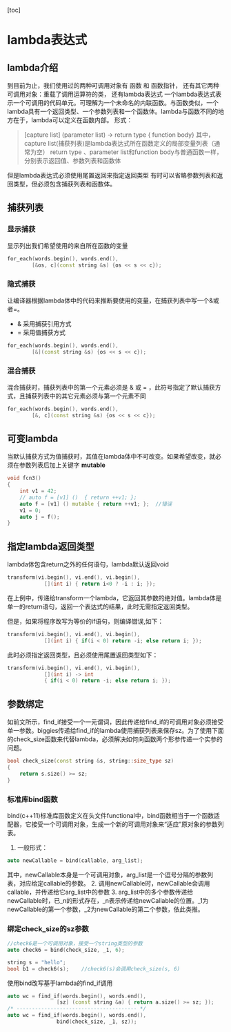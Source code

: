 [toc]  

# lambda表达式
## lambda介绍

到目前为止，我们使用过的两种可调用对象有 函数 和 函数指针， 还有其它两种可调用对象：重载了调用运算符的类， 还有lambda表达式
一个lambda表达式表示一个可调用的代码单元。可理解为一个未命名的内联函数。与函数类似，一个lambda具有一个返回类型、一个参数列表和一个函数体。lambda与函数不同的地方在于，lambda可以定义在函数内部。
形式：
>[capture list] (parameter list) -> return type { function body}
其中，capture list(捕获列表)是lambda表达式所在函数定义的局部变量列表（通常为空）
return type 、parameter list和function body与普通函数一样，分别表示返回值、参数列表和函数体

但是lambda表达式必须使用尾置返回来指定返回类型
有时可以省略参数列表和返回类型，但必须包含捕获列表和函数体。

## 捕获列表

### 显示捕获

显示列出我们希望使用的来自所在函数的变量

```c++
for_each(words.begin(), words.end(), 
        [&os, c](const string &s) {os << s << c});
```

### 隐式捕获

让编译器根据lambda体中的代码来推断要使用的变量，在捕获列表中写一个&或者=。

* & 采用捕获引用方式
* = 采用值捕获方式

```c++
for_each(words.begin(), words.end(), 
        [&](const string &s) {os << s << c});
```

### 混合捕获

混合捕获时，捕获列表中的第一个元素必须是 & 或 = ，此符号指定了默认捕获方式，且捕获列表中的其它元素必须与第一个元素不同

```c++
for_each(words.begin(), words.end(), 
        [&, c](const string &s) {os << s << c});
```

## 可变lambda

当默认捕获方式为值捕获时，其值在lambda体中不可改变。如果希望改变，就必须在参数列表后加上关键字 **mutable**

```c++
void fcn3()
{
    int v1 = 42;
    // auto f = [v1] ()  { return ++v1; };
    auto f = [v1] () mutable { return ++v1; };  //错误
    v1 = 0;
    auto j = f();
}
```

## 指定lambda返回类型

lambda体包含return之外的任何语句，lambda默认返回void

```c++
transform(vi.begin(), vi.end(), vi.begin(), 
            [](int i) { return i<0 ? -i : i; });
```
在上例中，传递给transform一个lambda，它返回其参数的绝对值。lambda体是单一的return语句，返回一个表达式的结果，此时无需指定返回类型。

但是，如果将程序改写为等价的if语句，则编译错误,如下：
```c++
transform(vi.begin(), vi.end(), vi.begin(), 
            [](int i) { if(i < 0) return -i; else return i; });
```
此时必须指定返回类型，且必须使用尾置返回类型如下：
```c++
transform(vi.begin(), vi.end(), vi.begin(), 
            [](int i) -> int 
            { if(i < 0) return -i; else return i; });
```

## 参数绑定

如前文所示，find_if接受一个一元谓词，因此传递给find_if的可调用对象必须接受单一参数。biggies传递给find_if的lambda使用捕获列表来保存sz。为了使用下面的check_size函数来代替lambda，必须解决如何向函数两个形参传递一个实参的问题。
```c++
bool check_size(const string &s, string::size_type sz)
{
    return s.size() >= sz;
}
```

### 标准库bind函数

bind(c++11)标准库函数定义在头文件functional中，bind函数相当于一个函数适配器，它接受一个可调用对象，生成一个新的可调用对象来“适应”原对象的参数列表。
1. 一般形式：
```c++
auto newCallable = bind(callable, arg_list);
```
其中，newCallable本身是一个可调用对象，arg_list是一个逗号分隔的参数列表，对应给定callable的参数。
2. 调用newCallable时，newCallable会调用callable，并传递给它arg_list中的参数
3. arg_list中的多个参数传递给newCallable时，已_n的形式存在，_n表示传递给newCallable的位置。_1为newCallable的第一个参数，_2为newCallable的第二个参数，依此类推。

### 绑定check_size的sz参数

```c++
//check6是一个可调用对象，接受一个string类型的参数
auto check6 = bind(check_size, _1, 6);
```
```c++
string s = "hello";
bool b1 = check6(s);    //check6(s)会调用check_size(s, 6)
```

使用bind改写基于lambda的find_if调用
```c++
auto wc = find_if(words.begin(), words.end(),
                [sz] (const string &a) { return a.size() >= sz; });
/* --------------------------------------- */
auto wc = find_if(words.begin(), words.end(),
                bind(check_size, _1, sz));
```